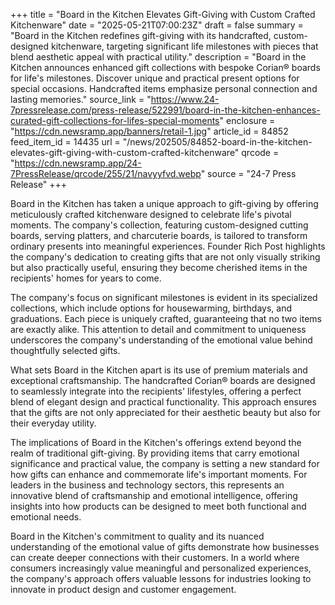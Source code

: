 +++
title = "Board in the Kitchen Elevates Gift-Giving with Custom Crafted Kitchenware"
date = "2025-05-21T07:00:23Z"
draft = false
summary = "Board in the Kitchen redefines gift-giving with its handcrafted, custom-designed kitchenware, targeting significant life milestones with pieces that blend aesthetic appeal with practical utility."
description = "Board in the Kitchen announces enhanced gift collections with bespoke Corian® boards for life's milestones. Discover unique and practical present options for special occasions. Handcrafted items emphasize personal connection and lasting memories."
source_link = "https://www.24-7pressrelease.com/press-release/522991/board-in-the-kitchen-enhances-curated-gift-collections-for-lifes-special-moments"
enclosure = "https://cdn.newsramp.app/banners/retail-1.jpg"
article_id = 84852
feed_item_id = 14435
url = "/news/202505/84852-board-in-the-kitchen-elevates-gift-giving-with-custom-crafted-kitchenware"
qrcode = "https://cdn.newsramp.app/24-7PressRelease/qrcode/255/21/navyyfvd.webp"
source = "24-7 Press Release"
+++

<p>Board in the Kitchen has taken a unique approach to gift-giving by offering meticulously crafted kitchenware designed to celebrate life's pivotal moments. The company's collection, featuring custom-designed cutting boards, serving platters, and charcuterie boards, is tailored to transform ordinary presents into meaningful experiences. Founder Rich Post highlights the company's dedication to creating gifts that are not only visually striking but also practically useful, ensuring they become cherished items in the recipients' homes for years to come.</p><p>The company's focus on significant milestones is evident in its specialized collections, which include options for housewarming, birthdays, and graduations. Each piece is uniquely crafted, guaranteeing that no two items are exactly alike. This attention to detail and commitment to uniqueness underscores the company's understanding of the emotional value behind thoughtfully selected gifts.</p><p>What sets Board in the Kitchen apart is its use of premium materials and exceptional craftsmanship. The handcrafted Corian® boards are designed to seamlessly integrate into the recipients' lifestyles, offering a perfect blend of elegant design and practical functionality. This approach ensures that the gifts are not only appreciated for their aesthetic beauty but also for their everyday utility.</p><p>The implications of Board in the Kitchen's offerings extend beyond the realm of traditional gift-giving. By providing items that carry emotional significance and practical value, the company is setting a new standard for how gifts can enhance and commemorate life's important moments. For leaders in the business and technology sectors, this represents an innovative blend of craftsmanship and emotional intelligence, offering insights into how products can be designed to meet both functional and emotional needs.</p><p>Board in the Kitchen's commitment to quality and its nuanced understanding of the emotional value of gifts demonstrate how businesses can create deeper connections with their customers. In a world where consumers increasingly value meaningful and personalized experiences, the company's approach offers valuable lessons for industries looking to innovate in product design and customer engagement.</p>